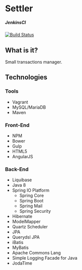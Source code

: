 # Settler

##### JenkinsCI
[![Build Status](http://ci.dev.morecraft.pl/buildStatus/icon?job=Settler)](http://ci.dev.morecraft.pl/job/Settler/)

## What is it?
Small transactions manager.

## Technologies

### Tools

* Vagrant
* MySQL/MariaDB
* Maven

### Front-End

* NPM
* Bower
* Gulp
* HTML5
* AngularJS

### Back-End

* Liquibase
* Java 8
* Spring IO Platform
  * Spring Core
  * Spring Boot
  * Spring Mail
  * Spring Security
* Hibernate
* ModelMapper
* Quartz Scheduler
* JPA
* Querydsl JPA
* iBatis
* MyBatis
* Apache Commons Lang
* Simple Logging Facade for Java
* JodaTime
